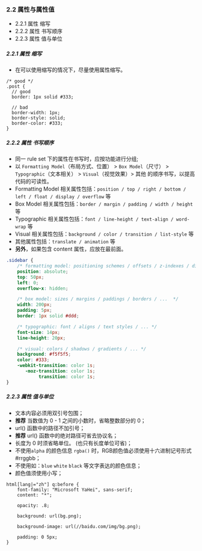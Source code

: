 ### 2.2 属性与属性值

* 2.2.1 属性 缩写
* 2.2.2 属性 书写顺序
* 2.2.3 属性 值与单位

##### 2.2.1 属性 缩写

* 在可以使用缩写的情况下，尽量使用属性缩写。
```less
/* good */
.post {
  // good
  border: 1px solid #333;
  
  // bad
  border-width: 1px;
  border-style: solid;
  border-color: #333;
}
```


##### 2.2.2 属性 书写顺序

* 同一 rule set 下的属性在书写时，应按功能进行分组;
* 以 `Formatting Model`（布局方式、位置） > `Box Model`（尺寸） > `Typographic`（文本相关） > `Visual`（视觉效果）> 其他 的顺序书写，以提高代码的可读性。
* Formatting Model 相关属性包括：`position / top / right / bottom / left / float / display / overflow` 等
* Box Model 相关属性包括：`border / margin / padding / width / height` 等
* Typographic 相关属性包括：`font / line-height / text-align / word-wrap` 等
* Visual 相关属性包括：`background / color / transition / list-style` 等
* 其他属性包括：`translate / animation` 等
* **另外**，如果包含 content 属性，应放在最前面。

```css
.sidebar {
    /* formatting model: positioning schemes / offsets / z-indexes / display / ...  */
    position: absolute;
    top: 50px;
    left: 0;
    overflow-x: hidden;

    /* box model: sizes / margins / paddings / borders / ...  */
    width: 200px;
    padding: 5px;
    border: 1px solid #ddd;

    /* typographic: font / aligns / text styles / ... */
    font-size: 14px;
    line-height: 20px;

    /* visual: colors / shadows / gradients / ... */
    background: #f5f5f5;
    color: #333;
    -webkit-transition: color 1s;
       -moz-transition: color 1s;
            transition: color 1s;
}
```


##### 2.2.3 属性 值与单位

* 文本内容必须用双引号包围；
* **推荐** 当数值为 0 - 1 之间的小数时，省略整数部分的 0；
* url() 函数中的路径不加引号；
* **推荐** url() 函数中的绝对路径可省去协议名；
* 长度为 0 时须省略单位。 (也只有长度单位可省)；
* 不使用`alpha` 的颜色信息 `rgba()` 时，RGB颜色值必须使用十六进制记号形式 #rrggbb；
* 不使用如：`blue` `white` `black` 等文字表达的颜色信息；
* 颜色值须使用小写；

```less
html[lang|="zh"] q:before {
    font-family: "Microsoft YaHei", sans-serif;
    content: "*";
    
    opacity: .8;
    
    background: url(bg.png);
    
    background-image: url(//baidu.com/img/bg.png);
    
    padding: 0 5px;
}
```


